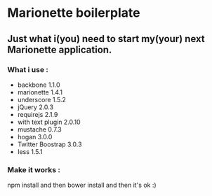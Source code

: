 # Marionette boilerplate

## Just what i(you) need to start my(your) next Marionette application.

### What i use :

+ backbone 1.1.0
+ marionette 1.4.1
+ underscore 1.5.2
+ jQuery 2.0.3
+ requirejs 2.1.9
+ with text plugin 2.0.10
+ mustache 0.7.3
+ hogan 3.0.0
+ Twitter Boostrap 3.0.3
+ less 1.5.1

### Make it works :

npm install
and then bower install
and then it's ok :)